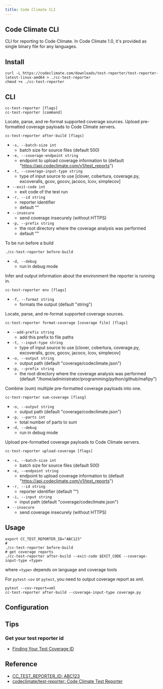 ```yaml
---
title: Code Climate CLI
---
```


## Code Climate CLI
CLI for reporting to Code Climate.
In Code Climate 1.0, it's provided as single binary file for any languages.

## Install
```
curl -L https://codeclimate.com/downloads/test-reporter/test-reporter-latest-linux-amd64 > ./cc-test-reporter
chmod +x ./cc-test-reporter
```

## CLI
```
cc-test-reporter [flags]
cc-test-reporter [command]
```

Locate, parse, and re-format supported coverage sources. Upload pre-formatted coverage payloads to Code Climate servers.

```
cc-test-reporter after-build [flags]
```

* `-s, --batch-size int`
    * batch size for source files (default 500)
* `-e, --coverage-endpoint string`
    * endpoint to upload coverage information to (default "https://api.codeclimate.com/v1/test_reports")
* `-t, --coverage-input-type string`
    * type of input source to use [clover, cobertura, coverage.py, excoveralls, gcov, gocov, jacoco, lcov, simplecov]
* `--exit-code int`
    * exit code of the test run
* `-r, --id string`
    * reporter identifier
    * default ""
* `--insecure`
    * send coverage insecurely (without HTTPS)
* `-p, --prefix string`
    * the root directory where the coverage analysis was performed
    * default ""


To be run before a build

```
./cc-test-reporter before-build
```

* `-d, --debug`
    * run in debug mode

Infer and output information about the environment the reporter is running in.

```
cc-test-reporter env [flags]
```

* `-f, --format string`
    * formats the output (default "string")

Locate, parse, and re-format supported coverage sources.

```
cc-test-reporter format-coverage [coverage file] [flags]
```

* `--add-prefix string`
    * add this prefix to file paths
* `-t, --input-type string`
    * type of input source to use [clover, cobertura, coverage.py, excoveralls, gcov, gocov, jacoco, lcov, simplecov]
* `-o, --output string`
    * output path (default "coverage/codeclimate.json")
* `-p, --prefix string`
    * the root directory where the coverage analysis was performed (default "/home/administrator/programming/python/github/mafipy")

Combine (sum) multiple pre-formatted coverage payloads into one.

```
cc-test-reporter sum-coverage [flasg]
```

* `-o, --output string`
    * output path (default "coverage/codeclimate.json")
* `-p, --parts int`
    * total number of parts to sum
* `-d, --debug`
    * run in debug mode

Upload pre-formatted coverage payloads to Code Climate servers.

```
cc-test-reporter upload-coverage [flags]
```

* `-s, --batch-size int`
    * batch size for source files (default 500)
* `-e, --endpoint string`
    * endpoint to upload coverage information to (default "https://api.codeclimate.com/v1/test_reports")
* `-r, --id string`
    * reporter identifier (default "")
* `-i, --input string`
    * input path (default "coverage/codeclimate.json")
* `--insecure`
    * send coverage insecurely (without HTTPS)


## Usage

```
export CC_TEST_REPORTER_ID="ABC123"
#
./cc-test-reporter before-build
# get coverage reports
./cc-test-reporter after-build --exit-code $EXIT_CODE --coverage-input-type <type>
```

where `<type>` depends on language and coverage tools

For `pytest-cov` or `pytest`, you need to output coverage report as xml.

```
pytest --cov-report=xml
cc-test-reporter after-build --coverage-input-type coverage.py
```

## Configuration

## Tips

### Get your test reporter id
* [Finding Your Test Coverage ID](https://docs.codeclimate.com/docs/finding-your-test-coverage-token)

## Reference
* [CC\_TEST\_REPORTER\_ID: ABC123](https://docs.codeclimate.com/docs/configuring-test-coverage)
* [codeclimate/test-reporter: Code Climate Test Reporter](https://github.com/codeclimate/test-reporter)

